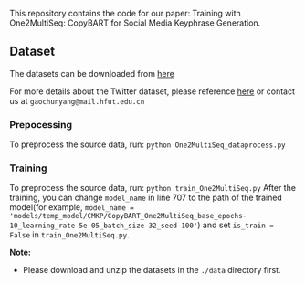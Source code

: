 This repository contains the code for our paper: Training with One2MultiSeq: CopyBART for Social Media Keyphrase Generation.
## Dataset

The datasets can be downloaded from [here](https://drive.google.com/file/d/12f2HOl6uOvsnCfiofuoB19vxWEEiGy00/view?usp=share_link)

For more details about the Twitter dataset, please reference [here](https://github.com/yuewang-cuhk/TAKG) or contact us at `gaochunyang@mail.hfut.edu.cn`

### Prepocessing
To preprocess the source data, run:
`python One2MultiSeq_dataprocess.py`

### Training
To preprocess the source data, run:
`python train_One2MultiSeq.py`
After the training, you can change `model_name` in line 707 to the path of the trained model(for example, `model_name = 'models/temp_model/CMKP/CopyBART_One2MultiSeq_base_epochs-10_learning_rate-5e-05_batch_size-32_seed-100'`) and set `is_train = False` in `train_One2MultiSeq.py`.

**Note:** 

* Please download and unzip the datasets in the `./data` directory first. 
